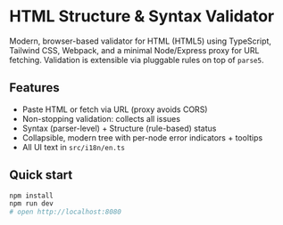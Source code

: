 # HTML Structure & Syntax Validator

Modern, browser-based validator for HTML (HTML5) using TypeScript, Tailwind CSS, Webpack, and a minimal Node/Express proxy for URL fetching. Validation is extensible via pluggable rules on top of `parse5`.

## Features
- Paste HTML or fetch via URL (proxy avoids CORS)
- Non-stopping validation: collects all issues
- Syntax (parser-level) + Structure (rule-based) status
- Collapsible, modern tree with per-node error indicators + tooltips
- All UI text in `src/i18n/en.ts`

## Quick start

```bash
npm install
npm run dev
# open http://localhost:8080
